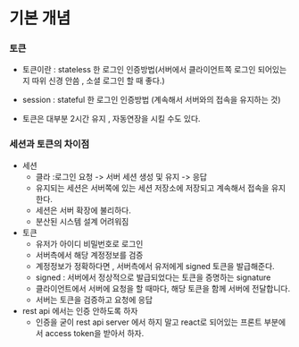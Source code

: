# 기본 개념

### 토큰

- 토큰이란 : stateless 한 로그인 인증방법(서버에서 클라이언트쪽 로그인 되어있는지 따위 신경 안씀 ,  소셜 로그인 할 때 좋다.)
- session : stateful 한 로그인 인증방법 (계속해서 서버와의 접속을 유지하는 것)

- 토큰은 대부분 2시간 유지 , 자동연장을 시킬 수도 있다.



### 세션과 토큰의 차이점

- 세션 
  - 클라 :로그인 요청 -> 서버 세션 생성 및 유지 -> 응답
  - 유지되는 세션은 서버쪽에 있는 세션 저장소에 저장되고 계속해서 접속을 유지한다.
  - 세션은 서버 확장에 불리하다.
  - 분산된 시스템 설계 어려워짐
- 토큰
  - 유저가 아이디 비밀번호로 로그인
  - 서버측에서 해당 계정정보를 검증
  - 계정정보가 정확하다면 , 서버측에서 유저에게 signed 토큰을 발급해준다.
  - signed : 서버에서 정상적으로 발급되었다는 토큰을 증명하는 signature
  - 클라이언트에서 서버에 요청을 할 때마다, 해당 토큰을 함께 서버에 전달합니다.
  - 서버는 토큰을 검증하고 요청에 응답
- rest api 에서는 인증 안하도록 하자
  - 인증을 굳이 rest api server 에서 하지 말고 react로 되어있는 프론트 부분에서 access token을 받아서 하자.

